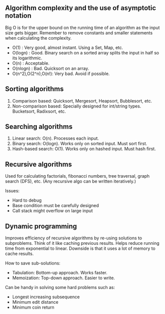 ## Algorithm complexity and the use of asymptotic notation

Big O is for the upper bound on the running time of an algorithm as the input size gets bigger.
Remember to remove constants and smaller statements when calculating the complexity.

* O(1) : Very good, almost instant. Using a Set, Map, etc.
* O(logn) : Good. Binary search on a sorted array splits the input in half so its logarithmic.
* O(n) : Acceptable.
* O(nlogn) : Bad. Quicksort on an array.
* O(n^2),O(2^n),O(n!): Very bad. Avoid if possible.

## Sorting algorithms

1. Comparison based: Quicksort, Mergesort, Heapsort, Bubblesort, etc.
2. Non-comparison based: Specially designed for int/string types. Bucketsort, Radixsort, etc.

## Searching algorithms

1. Linear search: O(n). Processes each input.
2. Binary search: O(logn). Works only on sorted input. Must sort first.
3. Hash-based search: O(1). Works only on hashed input. Must hash first.

## Recursive algorithms

Used for calculating factorials, fibonacci numbers, tree traversal, graph search (DFS), etc. (Any recursive algo can be written iteratively.)

Issues:
* Hard to debug
* Base condition must be carefully designed
* Call stack might overflow on large input

## Dynamic programming

Improves efficiency of recursive algorithms by re-using solutions to subproblems. 
Think of it like caching previous results.
Helps reduce running time from exponential to linear. 
Downside is that it uses a lot of memory to cache results.

How to save sub-solutions:
* Tabulation: Bottom-up approach. Works faster.
* Memoization: Top-down approach. Easier to write.

Can be handy in solving some hard problems such as:
* Longest increasing subsequence
* Minimum edit distance
* Minimum coin return